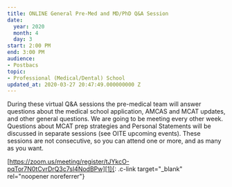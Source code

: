 ```yaml
---
title: ONLINE General Pre-Med and MD/PhD Q&A Session
date:
  year: 2020
  month: 4
  day: 3
start: 2:00 PM
end: 3:00 PM
audience:
- Postbacs
topic:
- Professional (Medical/Dental) School
updated_at: 2020-03-27 20:47:49.000000000 Z
---
```

During these virtual Q&amp;A sessions the pre-medical team will answer
questions about the medical school application, AMCAS and MCAT updates,
and other general questions. We are going to be meeting every other
week. Questions about MCAT prep strategies and Personal Statements will
be discussed in separate sessions (see OITE upcoming events). These
sessions are not consecutive, so you can attend one or more, and as many
as you want. 

[https://zoom.us/meeting/register/tJYkcO-pqTor7N0tCvrDrQ3c7sl4NodBPw][1]{:
.c-link target="_blank" rel="noopener noreferrer"}



[1]: https://zoom.us/meeting/register/tJYkcO-pqTor7N0tCvrDrQ3c7sl4NodBPw

